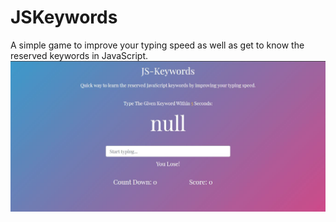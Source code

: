 # JSKeywords
A simple game to improve your typing speed as well as get to know the reserved keywords in JavaScript.
![enter image description here](https://github.com/Md-Mudassir/JSKeywords/blob/master/css/Capture.JPG)
